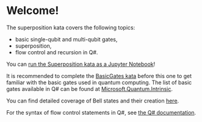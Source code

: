﻿# Welcome!

The superposition kata covers the following topics:
 - basic single-qubit and multi-qubit gates,
 - superposition,
 - flow control and recursion in Q#.

 You can [run the Superposition kata as a Jupyter Notebook](https://mybinder.org/v2/gh/Microsoft/QuantumKatas/master?filepath=Superposition%2FSuperposition.ipynb)!

It is recommended to complete the [BasicGates kata](./../BasicGates/) before this one to get familiar with the basic gates used in quantum computing. 
The list of basic gates available in Q# can be found at [Microsoft.Quantum.Intrinsic](https://docs.microsoft.com/qsharp/api/qsharp/microsoft.quantum.intrinsic).

You can find detailed coverage of Bell states and their creation [here](https://blogs.msdn.microsoft.com/uk_faculty_connection/2018/02/06/a-beginners-guide-to-quantum-computing-and-q/).

For the syntax of flow control statements in Q#, see [the Q# documentation](https://docs.microsoft.com/quantum/language/statements#control-flow).
